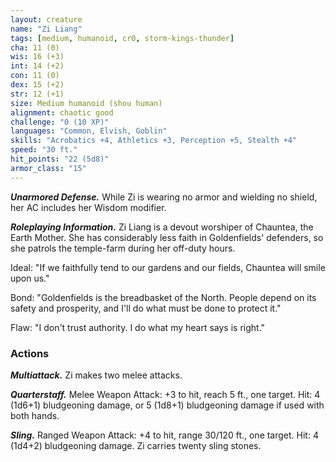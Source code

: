 ```yaml
---
layout: creature
name: "Zi Liang"
tags: [medium, humanoid, cr0, storm-kings-thunder]
cha: 11 (0)
wis: 16 (+3)
int: 14 (+2)
con: 11 (0)
dex: 15 (+2)
str: 12 (+1)
size: Medium humanoid (shou human)
alignment: chaotic good
challenge: "0 (10 XP)"
languages: "Common, Elvish, Goblin"
skills: "Acrobatics +4, Athletics +3, Perception +5, Stealth +4"
speed: "30 ft."
hit_points: "22 (5d8)"
armor_class: "15"
---
```


***Unarmored Defense.*** While Zi is wearing no armor and wielding no shield, her AC includes her Wisdom modifier.

***Roleplaying Information.*** Zi Liang is a devout worshiper of Chauntea, the Earth Mother. She has considerably less faith in Goldenfields' defenders, so she patrols the temple-farm during her off-duty hours.

Ideal: "If we faithfully tend to our gardens and our fields, Chauntea will smile upon us."

Bond: "Goldenfields is the breadbasket of the North. People depend on its safety and prosperity, and I'll do what must be done to protect it."

Flaw: "I don't trust authority. I do what my heart says is right."

### Actions

***Multiattack.*** Zi makes two melee attacks.

***Quarterstaff.*** Melee Weapon Attack: +3 to hit, reach 5 ft., one target. Hit: 4 (1d6+1) bludgeoning damage, or 5 (1d8+1) bludgeoning damage if used with both hands.

***Sling.*** Ranged Weapon Attack: +4 to hit, range 30/120 ft., one target. Hit: 4 (1d4+2) bludgeoning damage. Zi carries twenty sling stones.
